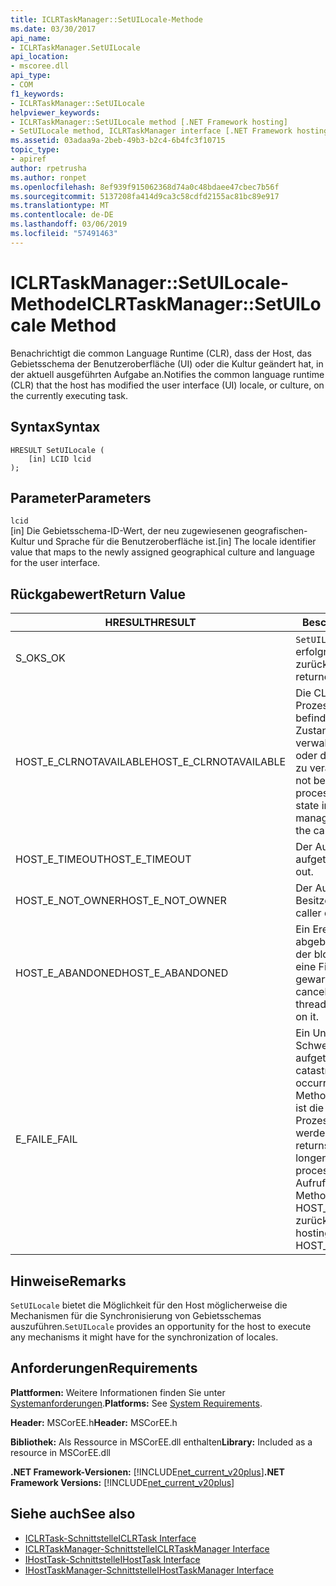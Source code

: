 ```yaml
---
title: ICLRTaskManager::SetUILocale-Methode
ms.date: 03/30/2017
api_name:
- ICLRTaskManager.SetUILocale
api_location:
- mscoree.dll
api_type:
- COM
f1_keywords:
- ICLRTaskManager::SetUILocale
helpviewer_keywords:
- ICLRTaskManager::SetUILocale method [.NET Framework hosting]
- SetUILocale method, ICLRTaskManager interface [.NET Framework hosting]
ms.assetid: 03adaa9a-2beb-49b3-b2c4-6b4fc3f10715
topic_type:
- apiref
author: rpetrusha
ms.author: ronpet
ms.openlocfilehash: 8ef939f915062368d74a0c48bdaee47cbec7b56f
ms.sourcegitcommit: 5137208fa414d9ca3c58cdfd2155ac81bc89e917
ms.translationtype: MT
ms.contentlocale: de-DE
ms.lasthandoff: 03/06/2019
ms.locfileid: "57491463"
---
```

# <a name="iclrtaskmanagersetuilocale-method"></a><span data-ttu-id="1eb19-102">ICLRTaskManager::SetUILocale-Methode</span><span class="sxs-lookup"><span data-stu-id="1eb19-102">ICLRTaskManager::SetUILocale Method</span></span>
<span data-ttu-id="1eb19-103">Benachrichtigt die common Language Runtime (CLR), dass der Host, das Gebietsschema der Benutzeroberfläche (UI) oder die Kultur geändert hat, in der aktuell ausgeführten Aufgabe an.</span><span class="sxs-lookup"><span data-stu-id="1eb19-103">Notifies the common language runtime (CLR) that the host has modified the user interface (UI) locale, or culture, on the currently executing task.</span></span>  
  
## <a name="syntax"></a><span data-ttu-id="1eb19-104">Syntax</span><span class="sxs-lookup"><span data-stu-id="1eb19-104">Syntax</span></span>  
  
```  
HRESULT SetUILocale (  
    [in] LCID lcid  
);  
```  
  
## <a name="parameters"></a><span data-ttu-id="1eb19-105">Parameter</span><span class="sxs-lookup"><span data-stu-id="1eb19-105">Parameters</span></span>  
 `lcid`  
 <span data-ttu-id="1eb19-106">[in] Die Gebietsschema-ID-Wert, der neu zugewiesenen geografischen-Kultur und Sprache für die Benutzeroberfläche ist.</span><span class="sxs-lookup"><span data-stu-id="1eb19-106">[in] The locale identifier value that maps to the newly assigned geographical culture and language for the user interface.</span></span>  
  
## <a name="return-value"></a><span data-ttu-id="1eb19-107">Rückgabewert</span><span class="sxs-lookup"><span data-stu-id="1eb19-107">Return Value</span></span>  
  
|<span data-ttu-id="1eb19-108">HRESULT</span><span class="sxs-lookup"><span data-stu-id="1eb19-108">HRESULT</span></span>|<span data-ttu-id="1eb19-109">Beschreibung</span><span class="sxs-lookup"><span data-stu-id="1eb19-109">Description</span></span>|  
|-------------|-----------------|  
|<span data-ttu-id="1eb19-110">S_OK</span><span class="sxs-lookup"><span data-stu-id="1eb19-110">S_OK</span></span>|<span data-ttu-id="1eb19-111">`SetUILocale` wurde erfolgreich zurückgegeben.</span><span class="sxs-lookup"><span data-stu-id="1eb19-111">`SetUILocale` returned successfully.</span></span>|  
|<span data-ttu-id="1eb19-112">HOST_E_CLRNOTAVAILABLE</span><span class="sxs-lookup"><span data-stu-id="1eb19-112">HOST_E_CLRNOTAVAILABLE</span></span>|<span data-ttu-id="1eb19-113">Die CLR wurde nicht in einen Prozess geladen und befindet sich in einem Zustand, in dem nicht verwalteten Code ausführen oder den Aufruf erfolgreich zu verarbeiten.</span><span class="sxs-lookup"><span data-stu-id="1eb19-113">The CLR has not been loaded into a process, or the CLR is in a state in which it cannot run managed code or process the call successfully.</span></span>|  
|<span data-ttu-id="1eb19-114">HOST_E_TIMEOUT</span><span class="sxs-lookup"><span data-stu-id="1eb19-114">HOST_E_TIMEOUT</span></span>|<span data-ttu-id="1eb19-115">Der Aufruf ist ein Timeout aufgetreten.</span><span class="sxs-lookup"><span data-stu-id="1eb19-115">The call timed out.</span></span>|  
|<span data-ttu-id="1eb19-116">HOST_E_NOT_OWNER</span><span class="sxs-lookup"><span data-stu-id="1eb19-116">HOST_E_NOT_OWNER</span></span>|<span data-ttu-id="1eb19-117">Der Aufrufer ist nicht Besitzer der Sperre.</span><span class="sxs-lookup"><span data-stu-id="1eb19-117">The caller does not own the lock.</span></span>|  
|<span data-ttu-id="1eb19-118">HOST_E_ABANDONED</span><span class="sxs-lookup"><span data-stu-id="1eb19-118">HOST_E_ABANDONED</span></span>|<span data-ttu-id="1eb19-119">Ein Ereignis wurde abgebrochen, während sich der blockierte Thread oder eine Fiber darauf gewartet.</span><span class="sxs-lookup"><span data-stu-id="1eb19-119">An event was canceled while a blocked thread or fiber was waiting on it.</span></span>|  
|<span data-ttu-id="1eb19-120">E_FAIL</span><span class="sxs-lookup"><span data-stu-id="1eb19-120">E_FAIL</span></span>|<span data-ttu-id="1eb19-121">Ein Unbekannter Schwerwiegender Fehler ist aufgetreten.</span><span class="sxs-lookup"><span data-stu-id="1eb19-121">An unknown catastrophic failure occurred.</span></span> <span data-ttu-id="1eb19-122">Wenn eine Methode E_FAIL zurückgibt, ist die CLR nicht mehr im Prozess verwendet werden.</span><span class="sxs-lookup"><span data-stu-id="1eb19-122">When a method returns E_FAIL, the CLR is no longer usable within the process.</span></span> <span data-ttu-id="1eb19-123">Nachfolgende Aufrufe zum Hosten der Methoden HOST_E_CLRNOTAVAILABLE zurück.</span><span class="sxs-lookup"><span data-stu-id="1eb19-123">Subsequent calls to hosting methods return HOST_E_CLRNOTAVAILABLE.</span></span>|  
  
## <a name="remarks"></a><span data-ttu-id="1eb19-124">Hinweise</span><span class="sxs-lookup"><span data-stu-id="1eb19-124">Remarks</span></span>  
 <span data-ttu-id="1eb19-125">`SetUILocale` bietet die Möglichkeit für den Host möglicherweise die Mechanismen für die Synchronisierung von Gebietsschemas auszuführen.</span><span class="sxs-lookup"><span data-stu-id="1eb19-125">`SetUILocale` provides an opportunity for the host to execute any mechanisms it might have for the synchronization of locales.</span></span>  
  
## <a name="requirements"></a><span data-ttu-id="1eb19-126">Anforderungen</span><span class="sxs-lookup"><span data-stu-id="1eb19-126">Requirements</span></span>  
 <span data-ttu-id="1eb19-127">**Plattformen:** Weitere Informationen finden Sie unter [Systemanforderungen](../../../../docs/framework/get-started/system-requirements.md).</span><span class="sxs-lookup"><span data-stu-id="1eb19-127">**Platforms:** See [System Requirements](../../../../docs/framework/get-started/system-requirements.md).</span></span>  
  
 <span data-ttu-id="1eb19-128">**Header:** MSCorEE.h</span><span class="sxs-lookup"><span data-stu-id="1eb19-128">**Header:** MSCorEE.h</span></span>  
  
 <span data-ttu-id="1eb19-129">**Bibliothek:** Als Ressource in MSCorEE.dll enthalten</span><span class="sxs-lookup"><span data-stu-id="1eb19-129">**Library:** Included as a resource in MSCorEE.dll</span></span>  
  
 <span data-ttu-id="1eb19-130">**.NET Framework-Versionen:** [!INCLUDE[net_current_v20plus](../../../../includes/net-current-v20plus-md.md)]</span><span class="sxs-lookup"><span data-stu-id="1eb19-130">**.NET Framework Versions:** [!INCLUDE[net_current_v20plus](../../../../includes/net-current-v20plus-md.md)]</span></span>  
  
## <a name="see-also"></a><span data-ttu-id="1eb19-131">Siehe auch</span><span class="sxs-lookup"><span data-stu-id="1eb19-131">See also</span></span>
- [<span data-ttu-id="1eb19-132">ICLRTask-Schnittstelle</span><span class="sxs-lookup"><span data-stu-id="1eb19-132">ICLRTask Interface</span></span>](../../../../docs/framework/unmanaged-api/hosting/iclrtask-interface.md)
- [<span data-ttu-id="1eb19-133">ICLRTaskManager-Schnittstelle</span><span class="sxs-lookup"><span data-stu-id="1eb19-133">ICLRTaskManager Interface</span></span>](../../../../docs/framework/unmanaged-api/hosting/iclrtaskmanager-interface.md)
- [<span data-ttu-id="1eb19-134">IHostTask-Schnittstelle</span><span class="sxs-lookup"><span data-stu-id="1eb19-134">IHostTask Interface</span></span>](../../../../docs/framework/unmanaged-api/hosting/ihosttask-interface.md)
- [<span data-ttu-id="1eb19-135">IHostTaskManager-Schnittstelle</span><span class="sxs-lookup"><span data-stu-id="1eb19-135">IHostTaskManager Interface</span></span>](../../../../docs/framework/unmanaged-api/hosting/ihosttaskmanager-interface.md)

